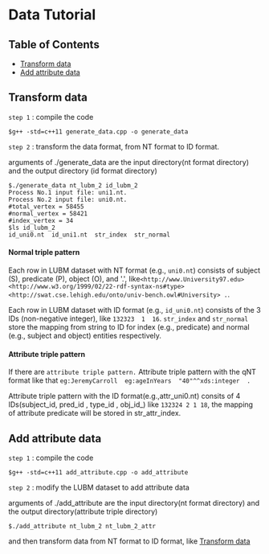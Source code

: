 # Data Tutorial
## Table of Contents
* [Transform data](#transfrom)
* [Add attribute data](#attribute)


<a name="transform"></a>
## Transform data
`step 1` : compile the code

```
$g++ -std=c++11 generate_data.cpp -o generate_data
```

`step 2` : transform the data format, from NT format to ID format.

arguments of ./generate_data are the input directory(nt format directory) and the output directory (id format directory) 

```
$./generate_data nt_lubm_2 id_lubm_2
Process No.1 input file: uni1.nt.
Process No.2 input file: uni0.nt.
#total_vertex = 58455
#normal_vertex = 58421
#index_vertex = 34
$ls id_lubm_2
id_uni0.nt  id_uni1.nt  str_index  str_normal
```
#### Normal triple pattern
Each row in LUBM dataset with NT format (e.g., `uni0.nt`) consists of subject (S), predicate (P), object (O), and '.', like`<http://www.University97.edu> <http://www.w3.org/1999/02/22-rdf-syntax-ns#type> <http://swat.cse.lehigh.edu/onto/univ-bench.owl#University> .`.

Each row in LUBM dataset with ID format (e.g., `id_uni0.nt`) consists of the 3 IDs (non-negative integer), like `132323  1  16`. `str_index` and `str_normal` store the mapping from string to ID for index (e.g., predicate) and normal (e.g., subject and object) entities respectively.
#### Attribute triple pattern
If there are `attribute triple pattern.`
Attribute triple pattern  with the qNT  format like that `eg:JeremyCarroll  eg:ageInYears  "40"^^xds:integer  .  `

Attribute triple pattern with the ID format(e.g.,attr_uni0.nt) consits of 4 IDs(subject_id, pred_id , type_id , obj_id_) like `132324 2 1 18`, the mapping of attribute predicate will be stored in str_attr_index.



<a name="attribute"></a>
## Add attribute data
`step 1` : compile the code

```
$g++ -std=c++11 add_attribute.cpp -o add_attribute
```

`step 2` : 
 modify the LUBM dataset to add attribute data 

arguments of ./add_attribute are the input directory(nt format directory) and the output directory(attribute triple directory) 

```
$./add_attribute nt_lubm_2 nt_lubm_2_attr
```
and then transform data from NT format to ID format, like [Transform data](#transfrom)


